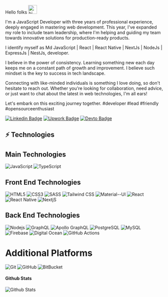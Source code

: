 Hello folks <img src="https://user-images.githubusercontent.com/1303154/88677602-1635ba80-d120-11ea-84d8-d263ba5fc3c0.gif" width="28px" alt="hi">

I'm a JavaScript Developer with three years of professional experience, deeply engaged in mastering web development. This year, I've expanded my role to include team leadership, where I'm helping and guiding my team towards innovative solutions for production-ready products.</br>

I identify myself as Md JavaScript | React | React Native | NextJs | NodeJs | ExpressJs | NestJs, developer.</br>

I believe in the power of consistency. Learning something new each day keeps me on a constant path of growth and improvement. I believe such mindset is the key to success in tech landscape.</br>

Connecting with like-minded individuals is something I love doing, so don't hesitate to reach out. Whether you're looking for collaboration, need advice, or just want to chat about the latest in web technologies, I'm all ears!</br>

Let's embark on this exciting journey together. #developer #lead #friendly #opensourceenthusiast

[![Linkedin Badge](https://img.shields.io/badge/-fitimbytyqi-0077B5?style=flat-square&logo=Linkedin&logoColor=white&link=https://www.linkedin.com/in/fitimbytyqi/)](https://www.linkedin.com/in/fitimbytyqi/)
[![Upwork Badge](https://img.shields.io/badge/fitimbyttyqi-6FDA44?style=flat-square&logo=Upwork&logoColor=white&link=https://www.upwork.com/freelancers/~0194a6a44825a1fa95/)](https://www.upwork.com/freelancers/~0194a6a44825a1fa95/)
[![Devto Badge](https://img.shields.io/badge/fitimbyttyqi-0A0A0A?style=flat-square&logo=devdotto&logoColor=white&link=https://dev.to/fitimbyttyqi/)](https://dev.to/fitimbyttyqi/)

## ⚡ Technologies

## Main Technologies
![JavaScript](https://img.shields.io/badge/-JavaScript-F7DF1E?style=flat-square&logo=javascript&logoColor=black)
![TypeScript](https://img.shields.io/badge/-TypeScript-007ACC?style=flat-square&logo=typescript&logoColor=white)

## Front End Technologies
![HTML5](https://img.shields.io/badge/-HTML5-E34F26?style=flat-square&logo=html5&logoColor=white)
![CSS3](https://img.shields.io/badge/-CSS3-1572B6?style=flat-square&logo=css3)
![SASS](https://img.shields.io/badge/Sass-CC6699?style=flat-square&logo=sass&logoColor=white)
![Tailwind CSS](https://img.shields.io/badge/Tailwind_CSS-38B2AC?style=flat-square&logo=tailwind-css&logoColor=white)
![Material--UI](https://img.shields.io/badge/Material--UI-0081CB?style=flat-square&logo=material-ui&logoColor=white)
![React](https://img.shields.io/badge/React-20232A?style=flat-square&logo=react&logoColor=61DAFB)
![React Native](https://img.shields.io/badge/React_Native-20232A?style=flat-square&logo=react&logoColor=61DAFB)
![NextjS](https://img.shields.io/badge/Next.js-000?style=flat-square&logo=next.js&logoColor=white)


## Back End Technologies
![Nodejs](https://img.shields.io/badge/-Node.js-43853D?style=flat-square&logo=node.js&logoColor=white)
![GraphQL](https://img.shields.io/badge/-GraphQL-E10098?style=flat-square&logo=graphql)
![Apollo GraphQL](https://img.shields.io/badge/-Apollo%20GraphQL-311C87?style=flat-square&logo=apollo-graphql)
![PostgreSQL](https://img.shields.io/badge/PostgreSQL-316192?style=flat-square&logo=postgresql&logoColor=white)
![MySQL](https://img.shields.io/badge/MySQL-005C84?style=flat-square&logo=mysql&logoColor=white)
![Firebase](https://img.shields.io/badge/-Firebase-FFCC32?style=flat-square&logo=firebase&logoColor=black)
![Digital Ocean](https://img.shields.io/badge/-Digital_Ocean-0080FF?style=flat-square&logo=DigitalOcean&logoColor=white)
![GitHub Actions](https://img.shields.io/badge/-GitHub_Actions-2088FF?style=flat-square&logo=github-actions&logoColor=white)

# Additional Platforms
![Git](https://img.shields.io/badge/-Git-black?style=flat-square&logo=git)
![GitHub](https://img.shields.io/badge/-GitHub-181717?style=flat-square&logo=github)
![BitBucket](https://img.shields.io/badge/-BitBucket-darkblue?style=flat-square&logo=bitbucket)


#### Github Stats

![Github Stats](https://github-readme-stats-one-bice.vercel.app/api?username=fitimbyttyqi&count_private=true&show_icons=true&include_all_commits=true&theme=github_dark&role=OWNER,ORGANIZATION_MEMBER,COLLABORATOR)
